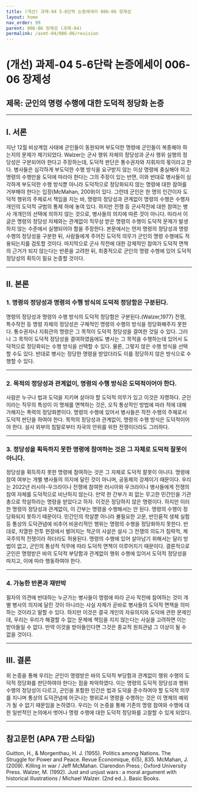 ```yaml
---
title: (개선) 과제-04 5-6단락 논증에세이 006-06 장제성
layout: home
nav_order: 99
parent: 006-06 장제성 (과제-04)
permalink: /asmt-04/006-06/revision
---
```


# (개선) 과제-04 5-6단락 논증에세이 006-06 장제성 


## 제목: 군인의 명령 수행에 대한 도덕적 정당화 논증

---

## I. 서론

 지난 12월 비상계엄 사태에 군인들이 동원되며 부도덕한 명령에 군인들이 복종해야 하는지의 문제가 제기되었다. Walzer는 군사 행위 자체의 정당성과 군사 행위 실행의 정당성은 구분되어야 한다고 주장하는데, 도덕적 판단은 통수권자와 지휘자의 몫이라고 한다. 병사들은 심각하게 부도덕한 수행 방식을 요구받지 않는 이상 명령에 충실해야 하고 명령의 수행만을 도덕에 따라야 한다는 그의 주장이 있는 반면, 이와 반대로 병사들이 심각하게 부도덕한 수행 방식뿐 아니라 도덕적으로 정당화되지 않는 명령에 대한 참여를 거부해야 한다는 입장(McMahan, 2009)이 있다. 그런데 군인은 한 명의 인간이자 도덕적 행위의 주체로서 책임을 지는 바, 명령의 정당성과 관계없이 명령의 수행은 수행자 개인의 도덕적 규범의 통제 하에 놓여 있다. 하지만 전쟁 등 군사작전에 대한 참여는 병사 개개인의 선택에 의하지 않는 것으로, 병사들의 의지에 따른 것이 아니다. 따라서 이 글은 명령의 정당성 자체와는 관계없이 직무상 받은 명령의 수행이 도덕적 문제가 발생하지 않는 수준에서 실행되어야 함을 주장한다. 본문에서는 먼저 명령의 정당성과 명령 수행의 정당성을 구분한 뒤, 사람들에게 주어진 도덕적 의무가 군인의 명령 수행에도 적용되는지를 검토할 것이다. 마지막으로 군사 작전에 대한 강제적인 참여가 도덕적 면책의 근거가 되지 않는다는 반론을 고려한 뒤, 최종적으로 군인의 명령 수행에 있어 도덕적 정당성의 획득이 필요 논증할 것이다.

---

## II. 본론

### 1. 명령의 정당성과 명령의 수행 방식의 도덕적 정당함은 구분된다.

 명령의 정당성과 명령의 수행 방식의 도덕적 정당함은 구분된다.(Walzer,1977) 전쟁, 특수작전 등 명령 자체의 정당성은 구체적인 명령의 수행의 방식을 정당화해주지 못한다. 통수권자나 지휘관의 명령은 그 목적이 도덕적 정당성을 결여한 것일 수 있다. 그러나 그 목적이 도덕적 정당성을 결여하였음에도 병사는 그 목적을 수행하는데 있어서 도덕적으로 정당화되는 수행 방식을 선택할 수 있다. 물론, 그렇지 않은 수행 방식을 선택할 수도 있다. 반대로 병사는 정당한 명령을 받았더라도 이를 정당하지 않은 방식으로 수행할 수 있다.

---

### 2. 목적의 정당성과 관계없이, 명령의 수행 방식은 도덕적이어야 한다.

사람은 누구나 법과 도덕을 지키며 살아야 할 도덕적 의무가 있고 이것은 자명하다. 군인이라는 직무의 특성이 이 명제를 면책하는 것은, 오직 통상적인 방법에 따라 적에 대해 가해지는 폭력의 정당화뿐이다. 명령의 수행에 있어서 병사들은 작전 수행의 주체로서 도덕적 판단을 하여야 한다. 목적의 정당성과 관계없이, 명령의 수행 방식은 도덕적이어야 한다. 설사 외부의 침탈로부터 자국의 안위를 위한 전쟁이더라도 그러하다.

---

### 3. 정당성을 획득하지 못한 명령에 참여하는 것은 그 자체로 도덕적 잘못이 아니다.

정당성을 획득하지 못한 명령에 참여하는 것은 그 자체로 도덕적 잘못이 아니다. 명령에 참여 여부는 개별 병사들의 의지에 달린 것이 아니며, 공동체의 강제이기 때문이다. 우리는 2022년 러시아-우크라이나 전쟁에 참여한 러시아와 우크라이나 병사들에게 전쟁의 참여 자체를 도덕적으로 비난하지 않는다. 만약 한 간부가 죄 없는 무고한 민간인을 기관총으로 학살하라는 명령을 받았다고 하자. 이것은 정당하지 않은 명령이다. 하지만 이러한 명령의 정당성과 관계없이, 이 간부는 명령을 수행해서는 안 된다. 명령의 수행이 정당화되지 못하기 때문이다. 민간인의 학살뿐 아니라 불필요한 고문, 반인륜적 생체 실험 등 통상의 도덕관념에 비추어 비윤리적인 행위는 명령의 수행을 정당화하지 못한다. 반대로, 치열한 전투 현장에서 벌어지는 적군의 사살은 설사 그 전쟁의 의도가 침략적, 제국주의적 전쟁이라 하더라도 허용된다. 명령의 수행에 있어 살아남기 위해서는 달리 방법이 없고, 군인의 통상적 직무에 따라 도덕적 면책이 이루어지기 때문이다. 결론적으로 군인은 명령받은 바의 도덕적 부당함과 관계없이 행위 수행에 있어서 도덕적 정당성을 따지고, 이에 따라 행동하여야 한다.

---

### 4. 가능한 반론과 재반박

필자의 의견에 반대하는 누군가는 병사들이 명령에 따라 군사 작전에 참여하는 것이 개별 병사의 의지에 달린 것이 아니라는 사실 자체가 곧바로 병사들의 도덕적 면책을 의미하는 것이라고 말할 수 있다. 하지만 이것은 결국 개인의 자유의지와 도덕에 관한 문제인데, 우리는 우리가 해결할 수 없는 문제에 책임을 지지 않는다는 사실을 고려하면 이는 받아들일 수 없다. 만약 이것을 받아들인다면 그것은 종교적 원죄관념 그 이상이 될 수 없을 것이다.

---

## III. 결론 

 위 논증을 통해 우리는 군인이 명령받은 바의 도덕적 부당함과 관계없이 행위 수행의 도덕적 정당화를 판단하여야 한다는 점을 파악하였다. 이는 명령의 도덕적 정당성과 행위 수행의 정당성이 다르고, 군인을 포함한 인간은 법과 도덕을 준수하여야 할 도덕적 의무를 지니며 통상의 도덕관념에 어긋나는 행위로서 명령을 수행하는 것은 이 명제의 예외가 될 수 없기 때문임을 논하였다. 우리는 이 논증을 통해 기존의 명령 참여와 수행에 대한 일반적인 논의에서 벗어나 명령 수행에 대한 도덕적 정당화를 고찰할 수 있게 되었다.

---

## 참고문헌 (APA 7판 스타일)

Guitton, H., & Morgenthau, H. J. (1955). Politics among Nations. The Struggle for Power and Peace. Revue Économique, 6(5), 835.
McMahan, J. (2009). Killing in war / Jeff McMahan. Clarendon Press ; Oxford University Press.
Walzer, M. (1992). Just and unjust wars : a moral argument with historical illustrations / Michael Walzer. (2nd ed..). Basic Books.

---